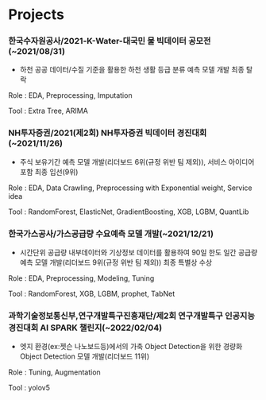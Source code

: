 # Projects

### 한국수자원공사/2021-K-Water-대국민 물 빅데이터 공모전(~2021/08/31)
* 하천 공공 데이터/수질 기준을 활용한 하천 생활 등급 분류 예측 모델 개발 최종 탈락

Role : EDA, Preprocessing, Imputation
    
Tool : Extra Tree, ARIMA
    
### NH투자증권/2021(제2회) NH투자증권 빅데이터 경진대회 (~2021/11/26)
* 주식 보유기간 예측 모델 개발(리더보드 6위(규정 위반 팀 제외)), 서비스 아이디어 포함 최종 입선(9위)

Role : EDA, Data Crawling, Preprocessing with Exponential weight, Service idea 
    
Tool : RandomForest, ElasticNet, GradientBoosting, XGB, LGBM, QuantLib

### 한국가스공사/가스공급량 수요예측 모델 개발(~2021/12/21)
* 시간단위 공급량 내부데이터와 기상정보 데이터를 활용하여 90일 한도 일간 공급량 예측 모델 개발(리더보드 9위(규정 위반 팀 제외)) 최종 특별상 수상

Role : EDA, Preprocessing, Modeling, Tuning
    
Tool : RandomForest, XGB, LGBM, prophet, TabNet

### 과학기술정보통신부,연구개발특구진흥재단/제2회 연구개발특구 인공지능 경진대회 AI SPARK 챌린지(~2022/02/04)
* 엣지 환경(ex:젯슨 나노보드등)에서의 가축 Object Detection을 위한 경량화 Object Detection 모델 개발(리더보드 11위)

Role : Tuning, Augmentation
    
Tool : yolov5
